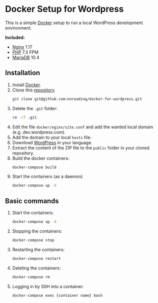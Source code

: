 # Docker Setup for Wordpress

This is a simple [Docker](https://www.docker.com/) setup to run a local WordPress development environment.

**Included:**

- [Nginx](https://www.nginx.com/) 1.17
- [PHP](https://www.php.net) 7.3 FPM
- [MariaDB](https://mariadb.org/) 10.4

## Installation

1. Install [Docker](https://www.docker.com/).
1. Clone this [repository](https://github.com/noreading/docker-for-wordpress).
   ```bash
   git clone git@github.com:noreading/docker-for-wordpress.git
   ```
1. Delete the `.git` folder:
   ```bash
   rm -rf .git
   ```
1. Edit the file `docker/nginx/site.conf` and add the wanted local domain
   (e.g. dev.wordpress.com).
1. Add the domain to your local `hosts` file.
1. Download [WordPress](https://wordpress.org/) in your language.
1. Extract the content of the ZIP file to the `public` folder in your cloned repository.
1. Build the docker containers:
   ```bash
   docker-compose build
   ```
1. Start the containers (as a daemon)
   ```bash
   docker-compose up -d
   ```

## Basic commands

1. Start the containers:
   ```bash
   docker-compose up -d
   ```
1. Stopping the containers:
   ```bash
   docker-compose stop
   ```
1. Restarting the containers:
   ```bash
   docker-compose restart
   ```
1. Deleting the containers:
   ```bash
   docker-compose rm
   ```
1. Logging in by SSH into a container:
   ```bash
   docker-compose exec {container name} bash
   ```
